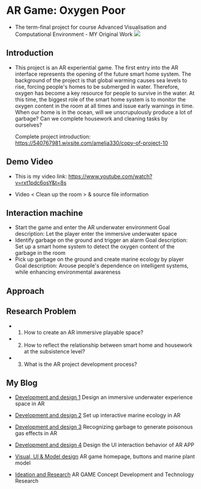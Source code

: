 # AR Game: Oxygen Poor 
* The term-final project for course Advanced Visualisation and Computational Environment - MY Original Work 
<img
     src="https://static.wixstatic.com/media/74ebd6_42be34a473594e09a5195af160d2ec7c~mv2.jpg/v1/fill/w_1880,h_1058,al_c,q_90/74ebd6_42be34a473594e09a5195af160d2ec7c~mv2.jpg">  
  
## Introduction

* This project is an AR experiential game. The first entry into the AR interface represents the opening of the future smart home system. The background of the project is that global warming causes sea levels to rise, forcing people's homes to be submerged in water. Therefore, oxygen has become a key resource for people to survive in the water. At this time, the biggest role of the smart home system is to monitor the oxygen content in the room at all times and issue early warnings in time. When our home is in the ocean, will we unscrupulously produce a lot of garbage? Can we complete housework and cleaning tasks by ourselves?  

  Complete project introduction: https://540767981.wixsite.com/amelia330/copy-of-project-10  
  
  
## Demo Video
 
* This is my video link: https://www.youtube.com/watch?v=rxt1pdc6osY&t=8s
  
* Video < Clean up the room > & source file information

 
## Interaction machine 
  
* Start the game and enter the AR underwater environment
  Goal description: Let the player enter the immersive underwater space  
* Identify garbage on the ground and trigger an alarm
  Goal description: Set up a smart home system to detect the oxygen content of the garbage in the room  
* Pick up garbage on the ground and create marine ecology by player
  Goal description: Arouse people's dependence on intelligent systems, while enhancing environmental awareness


## Approach

  
## Research Problem
* 1. How to create an AR immersive playable space?
* 2. How to reflect the relationship between smart home and housework at the subsistence level?
* 3. What is the AR project development process?
  
  
## My Blog 
  
* [Development and design 1](https://540767981.wixsite.com/amelia330/post/ar-game-oxygen-poor-2)
  Design an immersive underwater experience space in AR

* [Development and design 2](https://540767981.wixsite.com/amelia330/post/ar-game-oxygen-poor)
  Set up interactive marine ecology in AR
  
* [Development and design 3](https://540767981.wixsite.com/amelia330/post/ar-game-oxygen-poor-1)
  Recognizing garbage to generate poisonous gas effects in AR

* [Development and design 4](https://540767981.wixsite.com/amelia330/post/ar-game-oxygen-poor-3)
  Design the UI interaction behavior of AR APP
   
* [Visual, UI & Model design](https://540767981.wixsite.com/amelia330/post/ar-game-oxygen-poor-4)
  AR game homepage, buttons and marine plant model
    
* [Ideation and Research](https://540767981.wixsite.com/amelia330/post/ar-game-oxygen-poor-5)
  AR GAME Concept Development and Technology Research
   
